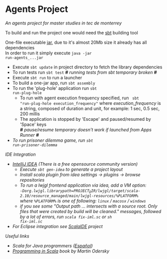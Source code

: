 Agents Project
========================

<i>An agents project for master studies in tec de monterrey</i>

To build and run the project one would need the <a href="http://www.scala-sbt.org/">sbt</a> building tool

One-file executable <a href="https://drive.google.com/file/d/0B9XpukXOfywNeDBHUmFzZ3V0aGM/edit?usp=sharing">jar</a>, due to it's almost 20Mb size it already has all dependencies
<br/>In order to run it simply execute <code>java -jar run-agents_...jar</code>

* Execute <code>sbt update</code> in project directory to fetch the library dependencies 
* To run tests run <code>sbt test</code> <i><b>#</b> running tests from sbt temporary broken <b>#</b></i>
* Execute <code>sbt run</code> to run a launcher
* To build a one-jar app, run <code>sbt assembly</code>
* To run the 'plug-hole' application run <code>sbt run-plug-hole</code>
  * To run with agent execution frequency specified, run <code> sbt "run-plug-hole execution_frequency"</code>
    where <i>execution_frequency</i> is a string, composed of duration and unit, for example:
    1 sec, 0.5 sec, 200 millis
  * The application is stopped by 'Escape' and paused/resumed by 'Space' keys
   <br/><i><b>#</b> pause/resume temporary doesn't work if launched from Apps Runner <i><b>#</b>
* To run prisoner dilemma game, run <code>sbt run-prisoner-dilemma</code>

IDE Integration
* <a href="http://www.jetbrains.com/idea/">IntelliJ IDEA</a> (There is a free opensource community version) <br/> 
  * Execute <code>sbt gen-idea</code> to generate a project layout
  * Install scala plugin from idea settings -> plugins -> browse repositories
  * To run a lwjgl frontend application via idea, add a VM option: <br/><code>-Dorg.lwjgl.librarypath=$PROJECT_DIR$/lwjgl/target/scala-2.10/resource_managed/main/lwjgl-resources/%PLATFORM%</code>
    <br/>where <code>%PLATFORM%</code> is one of following: <code>linux</code> / <code>macosx</code> / <code>windows</code>
  * if you see some "Output path ... intersects with a source root. Only files that were created by build will be cleaned." messages,
     followed by a lot of errors, run <code>scala fix-iml.sc</code> or <code>sh fix-iml.sc</code>
* For Eclipse integration see <a href="http://scala-ide.org/">ScalaIDE<a/> project

Useful links 
* Scala for Java programmers (<a href='http://docs.scala-lang.org/es/tutorials/scala-for-java-programmers.html'>Español<a/>)
* <a href="http://www.cs.ucsb.edu/~benh/162/Programming-in-Scala.pdf">Programming in Scala</a> book by Martin Odersky
